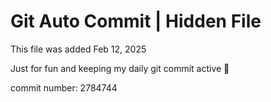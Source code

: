 # Git Auto Commit | Hidden File

This file was added Feb 12, 2025

Just for fun and keeping my daily git commit active 🤪

commit number: 2784744
